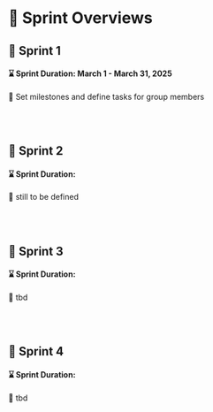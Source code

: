 # :running: Sprint Overviews


## :calendar: Sprint 1
#### :hourglass: Sprint Duration: March 1 - March 31, 2025  
:round_pushpin: Set milestones and define tasks for group members  


<br>
<br>

## :calendar: Sprint 2
#### :hourglass: Sprint Duration: 
:round_pushpin: still to be defined

<br>
<br>

## :calendar: Sprint 3
#### :hourglass: Sprint Duration:   
:round_pushpin: tbd

<br>
<br>

## :calendar: Sprint 4
#### :hourglass: Sprint Duration:   
:round_pushpin: tbd

